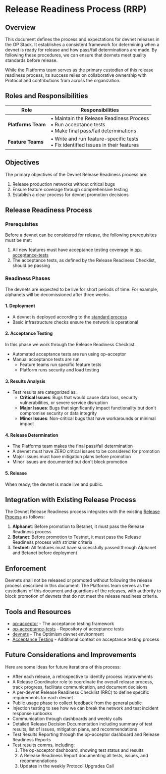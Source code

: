 # Release Readiness Process (RRP)

## Overview

This document defines the process and expectations for devnet releases in the OP Stack. It establishes a consistent framework for determining when a devnet is ready for release and how pass/fail determinations are made. By following these procedures, we can ensure that devnets meet quality standards before release.

While the Platforms team serves as the primary custodian of this release readiness process, its success relies on collaborative ownership with Protocol and contributions from across the organization.

## Roles and Responsibilities

| Role | Responsibilities |
|------|-----------------|
| **Platforms Team** | • Maintain the Release Readiness Process<br>• Run acceptance tests<br>• Make final pass/fail determinations |
| **Feature Teams** | • Write and run feature-specific tests<br>• Fix identified issues in their features |

## Objectives

The primary objectives of the Devnet Release Readiness process are:

1. Release production networks without critical bugs
2. Ensure feature coverage through comprehensive testing
3. Establish a clear process for devnet promotion decisions

## Release Readiness Process

### Prerequisites

Before a devnet can be considered for release, the following prerequisites must be met:

1. All new features must have acceptance testing coverage in [op-acceptance-tests](https://github.com/ethereum-optimism/optimism/tree/main/op-acceptance-tests)
2. The acceptance tests, as defined by the Release Readiness Checklist, should be passing

### Readiness Phases

The devnets are expected to be live for short periods of time. For example, alphanets will be decomissioned after three weeks.

#### 1. Deployment

- A devnet is deployed according to the [standard process](https://github.com/ethereum-optimism/devnets/blob/main/README.md)
- Basic infrastructure checks ensure the network is operational


#### 2. Acceptance Testing
In this phase we work through the Release Readiness Checklist.
- Automated acceptance tests are run using op-acceptor
- Manual acceptance tests are run
  - Feature teams run specific feature tests
  - Platform runs security and load testing

#### 3. Results Analysis

- Test results are categorized as:
  - **Critical Issues**: Bugs that would cause data loss, security vulnerabilities, or severe service disruption
  - **Major Issues**: Bugs that significantly impact functionality but don't compromise security or data integrity
  - **Minor Issues**: Non-critical bugs that have workarounds or minimal impact

#### 4. Release Determination

- The Platforms team makes the final pass/fail determination
- A devnet must have ZERO critical issues to be considered for promotion
- Major issues must have mitigation plans before promotion
- Minor issues are documented but don't block promotion

#### 5. Release
When ready, the devnet is made live and public.

## Integration with Existing Release Process

The Devnet Release Readiness process integrates with the existing [Release Process](../release-process.md) as follows:

1. **Alphanet**: Before promotion to Betanet, it must pass the Release Readiness process
2. **Betanet**: Before promotion to Testnet, it must pass the Release Readiness process with stricter criteria
3. **Testnet**: All features must have successfully passed through Alphanet and Betanet before deployment

## Enforcement

Devnets shall not be released or promoted without following the release process described in this document. The Platforms team serves as the custodians of this document and guardians of the releases, with authority to block promotion of devnets that do not meet the release readiness criteria.

## Tools and Resources

- [op-acceptor](https://github.com/ethereum-optimism/infra/tree/main/op-acceptor) - The acceptance testing framework
- [op-acceptance-tests](https://github.com/ethereum-optimism/optimism/tree/develop/op-acceptance-tests) - Repository of acceptance tests
- [devnets](https://devnets.optimism.io/) - The Optimism devnet environment
- [Acceptance Testing](./index.md) - Additional context on acceptance testing process

## Future Considerations and Improvements

Here are some ideas for future iterations of this process:

* After each release, a retrospective to identify process improvements
* A Release Coordinator role to coordinate the overall release process, track progress, facilitate communication, and document decisions
* A per-devnet Release Readiness Checklist (RRC) to define specific requirements for each devnet
* Public usage phase to collect feedback from the general public
* Injection testing to see how we can break the network and test incident response runbooks
* Communication through dashboards and weekly calls
* Detailed Release Decision Documentation including summary of test results, list of issues, mitigation plans, and recommendations
* Test Results Reporting through the op-acceptor dashboard and Release Readiness Reports
* Test results comms, including:
  1. The op-acceptor dashboard, showing test status and results
  2. A Release Readiness Report documenting all tests, issues, and recommendations
  3. Updates in the weekly Protocol Upgrades Call